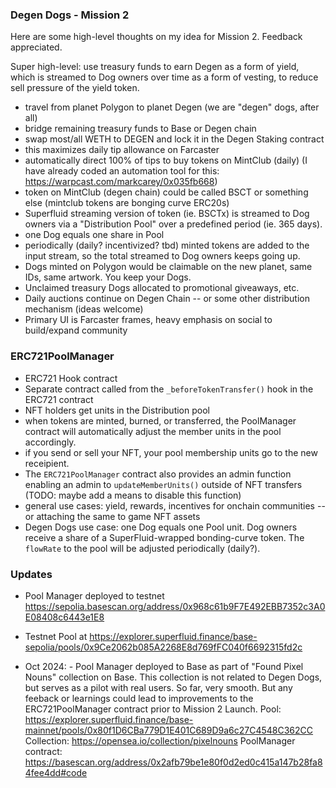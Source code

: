 ### Degen Dogs - Mission 2

Here are some high-level thoughts on my idea for Mission 2. Feedback appreciated.

Super high-level: use treasury funds to earn Degen as a form of yield, which is streamed to Dog owners over time as a form of vesting, to reduce sell pressure of the yield token.

- travel from planet Polygon to planet Degen (we are "degen" dogs, after all)
- bridge remaining treasury funds to Base or Degen chain
- swap most/all WETH to DEGEN and lock it in the Degen Staking contract
- this maximizes daily tip allowance on Farcaster
- automatically direct 100% of tips to buy tokens on MintClub (daily) (I have already coded an automation tool for this: https://warpcast.com/markcarey/0x035fb668)
- token on MintClub (degen chain) could be called BSCT or something else (mintclub tokens are bonging curve ERC20s)
- Superfluid streaming version of token (ie. BSCTx) is streamed to Dog owners via a "Distribution Pool" over a predefined period (ie. 365 days).
- one Dog equals one share in Pool
- periodically (daily? incentivized? tbd) minted tokens are added to the input stream, so the total streamed to Dog owners keeps going up.
- Dogs minted on Polygon would be claimable on the new planet, same IDs, same artwork. You keep your Dogs.
- Unclaimed treasury Dogs allocated to promotional giveaways, etc.
- Daily auctions continue on Degen Chain -- or some other distribution mechanism (ideas welcome)
- Primary UI is Farcaster frames, heavy emphasis on social to build/expand community

### ERC721PoolManager

- ERC721 Hook contract
- Separate contract called from the `_beforeTokenTransfer()` hook in the ERC721 contract
- NFT holders get units in the Distribution pool
- when tokens are minted, burned, or transferred, the PoolManager contract will automatically adjust the member units in the pool accordingly.
- if you send or sell your NFT, your pool membership units go to the new receipient.
- The `ERC721PoolManager` contract also provides an admin function enabling an admin to `updateMemberUnits()` outside of NFT transfers (TODO: maybe add a means to disable this function)
- general use cases: yield, rewards, incentives for onchain communities -- or attaching the same to game NFT assets
- Degen Dogs use case: one Dog equals one Pool unit. Dog owners receive a share of a SuperFluid-wrapped bonding-curve token. The `flowRate` to the pool will be adjusted periodically (daily?).

### Updates
- Pool Manager deployed to testnet https://sepolia.basescan.org/address/0x968c61b9F7E492EBB7352c3A0E08408c6443e1E8

- Testnet Pool at https://explorer.superfluid.finance/base-sepolia/pools/0x9Ce2062b085A2268E8d769fFC040f6692315fd2c

- Oct 2024: - Pool Manager deployed to Base as part of "Found Pixel Nouns" collection on Base. This collection is not related to Degen Dogs, but serves as a pilot with real users. So far, very smooth. But any feeback or learnings could lead to improvements to the ERC721PoolManager contract prior to Mission 2 Launch. Pool: https://explorer.superfluid.finance/base-mainnet/pools/0x80f1D6CBa779D1E401C689D9a6c27C4548C362CC Collection: https://opensea.io/collection/pixelnouns PoolManager contract: https://basescan.org/address/0x2afb79be1e80f0d2ed0c415a147b28fa84fee4dd#code
